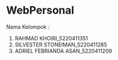 # WebPersonal
Nama Kelompok :
1. RAHMAD KHOIRI_5220411351
2. SILVESTER STONEIMAN_5220411285
3. ADRIEL FEBRIANDA ASAN_5220411209
